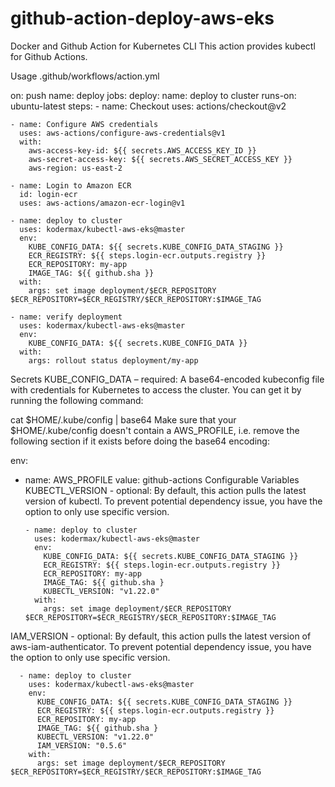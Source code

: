 # github-action-deploy-aws-eks

Docker and Github Action for Kubernetes CLI
This action provides kubectl for Github Actions.

Usage
.github/workflows/action.yml

on: push
name: deploy
jobs:
  deploy:
    name: deploy to cluster
    runs-on: ubuntu-latest
    steps:
    - name: Checkout
      uses: actions/checkout@v2

    - name: Configure AWS credentials
      uses: aws-actions/configure-aws-credentials@v1
      with:
        aws-access-key-id: ${{ secrets.AWS_ACCESS_KEY_ID }}
        aws-secret-access-key: ${{ secrets.AWS_SECRET_ACCESS_KEY }}
        aws-region: us-east-2
    
    - name: Login to Amazon ECR
      id: login-ecr
      uses: aws-actions/amazon-ecr-login@v1

    - name: deploy to cluster
      uses: kodermax/kubectl-aws-eks@master
      env:
        KUBE_CONFIG_DATA: ${{ secrets.KUBE_CONFIG_DATA_STAGING }}
        ECR_REGISTRY: ${{ steps.login-ecr.outputs.registry }}
        ECR_REPOSITORY: my-app
        IMAGE_TAG: ${{ github.sha }}
      with:
        args: set image deployment/$ECR_REPOSITORY $ECR_REPOSITORY=$ECR_REGISTRY/$ECR_REPOSITORY:$IMAGE_TAG
        
    - name: verify deployment
      uses: kodermax/kubectl-aws-eks@master
      env:
        KUBE_CONFIG_DATA: ${{ secrets.KUBE_CONFIG_DATA }}
      with:
        args: rollout status deployment/my-app
Secrets
KUBE_CONFIG_DATA – required: A base64-encoded kubeconfig file with credentials for Kubernetes to access the cluster.
You can get it by running the following command:

cat $HOME/.kube/config | base64
Make sure that your $HOME/.kube/config doesn't contain a AWS_PROFILE, 
i.e. remove the following section if it exists before doing the base64 encoding:

env:
- name: AWS_PROFILE
    value: github-actions
Configurable Variables
KUBECTL_VERSION - optional: By default, this action pulls the latest version of kubectl. 
To prevent potential dependency issue, you have the option to only use specific version.

      - name: deploy to cluster
        uses: kodermax/kubectl-aws-eks@master
        env:
          KUBE_CONFIG_DATA: ${{ secrets.KUBE_CONFIG_DATA_STAGING }}
          ECR_REGISTRY: ${{ steps.login-ecr.outputs.registry }}
          ECR_REPOSITORY: my-app
          IMAGE_TAG: ${{ github.sha }
          KUBECTL_VERSION: "v1.22.0"
        with:
          args: set image deployment/$ECR_REPOSITORY $ECR_REPOSITORY=$ECR_REGISTRY/$ECR_REPOSITORY:$IMAGE_TAG
IAM_VERSION - optional: By default, this action pulls the latest version of aws-iam-authenticator. To prevent potential dependency issue, you have the option to only use specific version.

      - name: deploy to cluster
        uses: kodermax/kubectl-aws-eks@master
        env:
          KUBE_CONFIG_DATA: ${{ secrets.KUBE_CONFIG_DATA_STAGING }}
          ECR_REGISTRY: ${{ steps.login-ecr.outputs.registry }}
          ECR_REPOSITORY: my-app
          IMAGE_TAG: ${{ github.sha }
          KUBECTL_VERSION: "v1.22.0"
          IAM_VERSION: "0.5.6"
        with:
          args: set image deployment/$ECR_REPOSITORY $ECR_REPOSITORY=$ECR_REGISTRY/$ECR_REPOSITORY:$IMAGE_TAG
